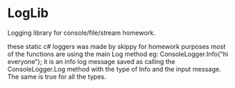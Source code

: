 # LogLib
Logging library for console/file/stream homework.

these static c# loggers was made by skippy for homework purposes
most of the functions are using the main Log method
eg: ConsoleLogger.Info("hi everyone"); it is an info log message
saved as calling the ConsoleLogger.Log method with the type of Info and the input message.
The same is true for all the types.
